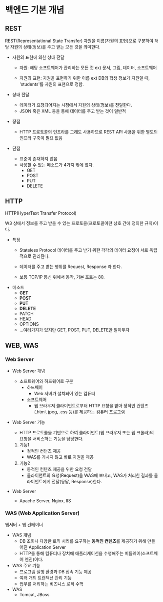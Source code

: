 # 백엔드 기본 개념

## REST

REST(Representational State Transfer)
자원을 이름(자원의 표현)으로 구분하여 해당 자원의 상태(정보)를 주고 받는 모든 것을 의미한다.

- 자원의 표현에 의한 상태 전달

    - 자원: 해당 소프트웨어가 관리하는 모든 것 ex) 문서, 그림, 데이터, 소프트웨어

    - 자원의 표현: 자원을 표현하기 위한 이름 ex) DB의 학생 정보가 자원일 때, 'students'를 자원의 표현으로 정함.

- 상태 전달
    - 데이터가 요청되어지는 시점에서 자원의 상태(정보)를 전달한다.
    - JSON 혹은 XML 등을 통해 데이터를 주고 받는 것이 일반적

- 장점
    - HTTP 프로토콜의 인프라를 그래도 사용하므로 REST API 사용을 위한 별도의 인프라 구축이 필요 없음
- 단점
    - 표준이 존재하지 않음
    - 사용할 수 있는 메소드가 4가지 밖에 없다.
        - GET
        - POST
        - PUT
        - DELETE

## HTTP

HTTP(HyperText Transfer Protocol)

W3 상에서 정보를 주고 받을 수 있는 프로토콜(프로토콜이란 상호 간에 정의한 규칙)이다.

- 특징
    - Stateless Protocol 데이터를 주고 받기 위한 각각의 데이터 요청이 서로 독립적으로 관리된다.

    - 데이터를 주고 받는 행위를 Request, Response 라 한다.

    - 보통 TCP/IP 통신 위에서 동작, 기본 포트는 80.
- 메소드
    - **GET**
    - **POST**
    - **PUT**
    - **DELETE**
    - PATCH
    - HEAD
    - OPTIONS
    - ...여러가지가 있지만 GET, POST, PUT, DELETE만 알아두자


## WEB, WAS

### Web Server

- Web Server 개념
    - 소프트웨어와 하드웨어로 구분
        - 하드웨어
            - Web 서버가 설치되어 있는 컴퓨터
        - 소프트웨어
            - 웹 브라우저 클라이언트로부터 HTTP 요청을 받아 정적인 컨텐츠(.html, jpeg, .css 등)를 제공하는 컴퓨터 프로그램

- Web Server 기능
    - HTTP 프로토콜을 기반으로 하여 클라이언트(웹 브라우저 또는 웹 크롤러)의 요청을 서비스하는 기능을 담당한다.
    1) 기능1
        - 정적인 컨턴츠 제공
        - WAS를 거치지 않고 바로 자원을 제공
    2) 기능2
        - 동적인 컨텐츠 제공을 위한 요청 전달
        - 클라이언트의 요청(Request)을 WAS에 보내고, WAS가 처리한 결과를 클라이언트에게 전달(응답, Response)한다.
- Web Server
    - Apache Server, Nginx, IIS




### WAS (Web Application Server)

웹서버 + 웹 컨테이너

- WAS 개념
    - DB 조회나 다양한 로직 처리를 요구하는 **동적인 컨텐츠**를 제공하기 위해 만들어진 Application Server
    - HTTP를 통해 컴퓨터나 장치에 애플리케이션을 수행해주는 미들웨어(소프트웨어 엔진)이다.
- WAS 주요 기능
    - 프로그램 실행 환경과 DB 접속 기능 제공
    - 여러 개의 트랜잭션 관리 기능
    - 업무를 처리하는 비즈니스 로직 수핵
- WAS
    - Tomcat, JBoss
